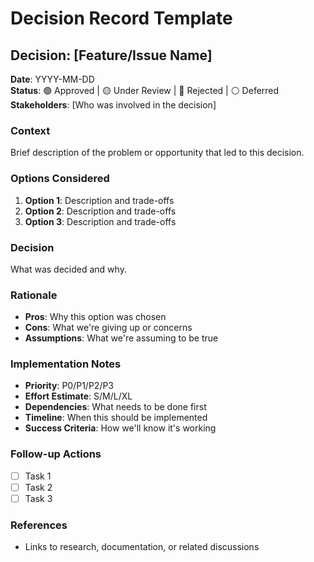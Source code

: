 # Decision Record Template

## Decision: [Feature/Issue Name]

**Date**: YYYY-MM-DD  
**Status**: 🟢 Approved | 🟡 Under Review | 🔴 Rejected | ⚪ Deferred  
**Stakeholders**: [Who was involved in the decision]

### Context
Brief description of the problem or opportunity that led to this decision.

### Options Considered
1. **Option 1**: Description and trade-offs
2. **Option 2**: Description and trade-offs  
3. **Option 3**: Description and trade-offs

### Decision
What was decided and why.

### Rationale
- **Pros**: Why this option was chosen
- **Cons**: What we're giving up or concerns
- **Assumptions**: What we're assuming to be true

### Implementation Notes
- **Priority**: P0/P1/P2/P3
- **Effort Estimate**: S/M/L/XL  
- **Dependencies**: What needs to be done first
- **Timeline**: When this should be implemented
- **Success Criteria**: How we'll know it's working

### Follow-up Actions
- [ ] Task 1
- [ ] Task 2
- [ ] Task 3

### References
- Links to research, documentation, or related discussions